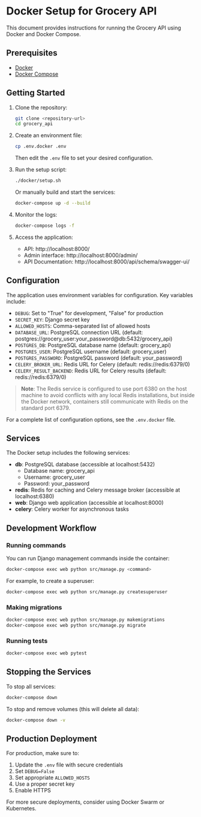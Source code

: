 # Docker Setup for Grocery API

This document provides instructions for running the Grocery API using Docker and Docker Compose.

## Prerequisites

- [Docker](https://docs.docker.com/get-docker/)
- [Docker Compose](https://docs.docker.com/compose/install/)

## Getting Started

1. Clone the repository:
   ```bash
   git clone <repository-url>
   cd grocery_api
   ```

2. Create an environment file:
   ```bash
   cp .env.docker .env
   ```
   Then edit the `.env` file to set your desired configuration.

3. Run the setup script:
   ```bash
   ./docker/setup.sh
   ```

   Or manually build and start the services:
   ```bash
   docker-compose up -d --build
   ```

4. Monitor the logs:
   ```bash
   docker-compose logs -f
   ```

5. Access the application:
   - API: http://localhost:8000/
   - Admin interface: http://localhost:8000/admin/
   - API Documentation: http://localhost:8000/api/schema/swagger-ui/

## Configuration

The application uses environment variables for configuration. Key variables include:

- `DEBUG`: Set to "True" for development, "False" for production
- `SECRET_KEY`: Django secret key
- `ALLOWED_HOSTS`: Comma-separated list of allowed hosts
- `DATABASE_URL`: PostgreSQL connection URL (default: postgres://grocery_user:your_password@db:5432/grocery_api)
- `POSTGRES_DB`: PostgreSQL database name (default: grocery_api)
- `POSTGRES_USER`: PostgreSQL username (default: grocery_user)
- `POSTGRES_PASSWORD`: PostgreSQL password (default: your_password)
- `CELERY_BROKER_URL`: Redis URL for Celery (default: redis://redis:6379/0)
- `CELERY_RESULT_BACKEND`: Redis URL for Celery results (default: redis://redis:6379/0)

> **Note**: The Redis service is configured to use port 6380 on the host machine to avoid conflicts with any local Redis installations, but inside the Docker network, containers still communicate with Redis on the standard port 6379.

For a complete list of configuration options, see the `.env.docker` file.

## Services

The Docker setup includes the following services:

- **db**: PostgreSQL database (accessible at localhost:5432)
  - Database name: grocery_api
  - Username: grocery_user
  - Password: your_password
- **redis**: Redis for caching and Celery message broker (accessible at localhost:6380)
- **web**: Django web application (accessible at localhost:8000)
- **celery**: Celery worker for asynchronous tasks

## Development Workflow

### Running commands

You can run Django management commands inside the container:

```bash
docker-compose exec web python src/manage.py <command>
```

For example, to create a superuser:

```bash
docker-compose exec web python src/manage.py createsuperuser
```

### Making migrations

```bash
docker-compose exec web python src/manage.py makemigrations
docker-compose exec web python src/manage.py migrate
```

### Running tests

```bash
docker-compose exec web pytest
```

## Stopping the Services

To stop all services:

```bash
docker-compose down
```

To stop and remove volumes (this will delete all data):

```bash
docker-compose down -v
```

## Production Deployment

For production, make sure to:

1. Update the `.env` file with secure credentials
2. Set `DEBUG=False`
3. Set appropriate `ALLOWED_HOSTS`
4. Use a proper secret key
5. Enable HTTPS

For more secure deployments, consider using Docker Swarm or Kubernetes.
